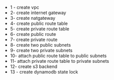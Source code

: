 * 1 - create vpc
* 2- create internet gateway
* 3- create natgateway
* 4- create public route table
* 5- create private route table
* 6- create public route
* 7- create private route
* 8- create two public subnets
* 9- create two private subnets
* 10- attach public route table to public subnets
* 11- attach private route table to private subnets
* 12- create s3 backend
* 13 - create dynamodb state lock
